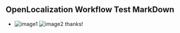 ## OpenLocalization Workflow Test MarkDown
* ![image1](.\b7d014bd-b8bf-47c4-adf3-b22e0d09b5fe.PNG)   ![image2](.\2ecb4de3-6851-48eb-b74a-f4f3c474d724.png) 
thanks!